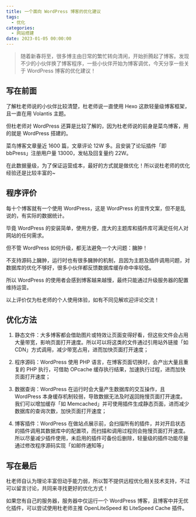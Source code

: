 ```yaml
---
title: 一个面向 WordPress 博客的优化建议
tags:
  - 优化
categories:
  - 网站搭建
date: 2023-01-05 00:00:00
---
```


> 随着新春将至，很多博主由日常的繁忙转向清闲，开始折腾起了博客。发现不少的小伙伴换了博客程序，一些小伙伴开始为博客调优，今天分享一些关于 WordPress 博客的优化建议！

<!-- more -->

## 写在前面

了解杜老师说的小伙伴比较清楚，杜老师说一直使用 Hexo 这款轻量级博客框架，且一直在用 Volantis 主题。

但杜老师对 WordPress 还算是比较了解的，因为杜老师说的前身是菜鸟博客，用的就是 WordPress 搭建的。

菜鸟博客文章量近 1600 篇，文章评论 12W 多。且安装了论坛插件「即 bbPress」注册用户量 13000，发帖及回复量约 22W。

在此数据量级，为了保证运营成本，最好的方式就是做优化！所以说杜老师的优化经验还是比较丰富的~

## 程序评价

每十个博客就有一个使用 WordPress，这是 WordPress 的宣传文案，但不是乱说的，有实际的数据统计。

毕竟 WordPress 的安装简单，使用方便，庞大的主题库和插件库可满足任何人对网站的任何需求。

但不管 WordPress 如何升级，都无法避免一个大问题：臃肿！

不支持源码上臃肿，运行时也有很多臃肿的机制，且因为主题及插件调用问题，对数据库的优化不够好，很多小伙伴都反馈数据库缓存命中率较低。

所以 WordPress 的使用者会感到博客越来越慢，最终只能通过升级服务器的配置维持运营。

以上评价仅为杜老师的个人使用体验，如有不同见解欢迎评论交流！

## 优化方法

1. 静态文件：大多博客都会借助图片或特效让页面变得好看，但这些文件会占用大量带宽，影响页面打开速度。所以可以将这类的文件通过引用站外链接「如 CDN」方式调用，减少带宽占用，进而加快页面打开速度；

2. 程序源码：WordPress 使用 PHP 语言，在博客页面切换时，会产出大量且重复的 PHP 执行，可借助 OPcache 缓存执行结果，加速执行过程，进而加快页面打开速度；

3. 数据查询：WordPress 在运行时会大量产生数据库的交互操作，且 WordPress 本身缓存机制较弱，导致数据无法及时返回拖慢页面打开速度。我们可以增加缓存「如 Memcached」并可使用插件生成静态页面，进而减少数据库的查询次数，加快页面打开速度；

4. 博客插件：WordPress 在做站点展示前，会扫描所有的插件，并对开启状态的插件调用其数据库中的配置项，而扫描和调用过程则会拖慢页面打开速度。所以尽量减少插件使用，未启用的插件可备份后删除，轻量级的插件功能尽量通过修改程序源码实现「如邮件通知等」

## 写在最后

杜老师自认为理论丰富但动手能力弱，所以暂不提供远程优化相关技术支持，不过可以留言讨论，共同来寻找更好的优化方式！

如果您有自己的服务器，服务器中仅运行一个 WordPress 博客，且博客中并无优化插件，可以尝试使用杜老师主推 OpenLiteSpeed 和 LiteSpeed Cache 插件。